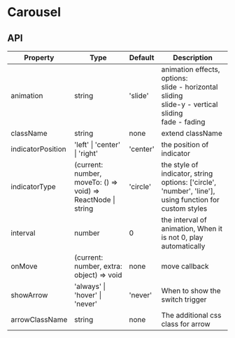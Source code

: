 # Carousel

<example />

## API

| Property | Type | Default | Description |
| --- | --- | --- | --- |
| animation | string | 'slide' | animation effects, options: <br />slide - horizontal sliding<br />slide-y - vertical sliding<br />fade - fading |
| className | string | none | extend className |
| indicatorPosition | 'left' \| 'center' \| 'right'  | 'center' | the position of indicator |
| indicatorType | (current: number, moveTo: () => void) => ReactNode \| string | 'circle' | the style of indicator, string options: \['circle', 'number', 'line'], using function for custom styles |
| interval | number | 0 | the interval of animation, When it is not 0, play automatically |
| onMove | (current: number, extra: object) => void | none | move callback |
| showArrow | 'always' \| 'hover' \| 'never' | 'never' | When to show the switch trigger |
| arrowClassName | string | none | The additional css class for arrow |
